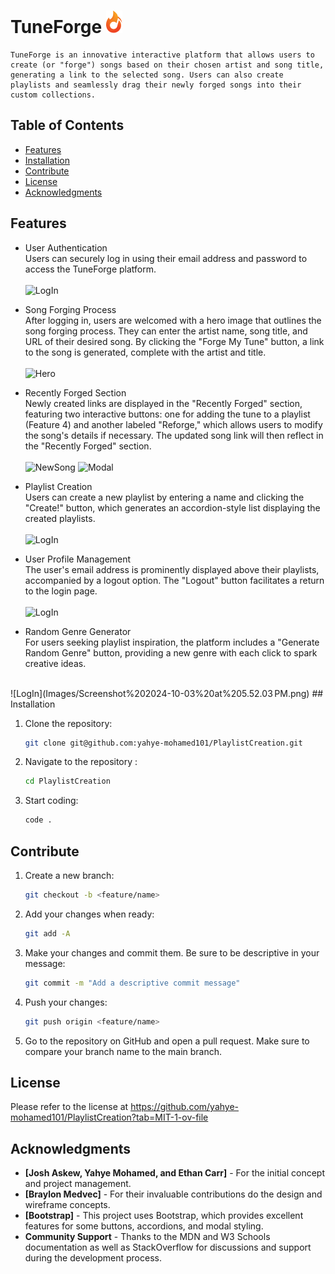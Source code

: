 
# TuneForge ![Logo](Images/Group.png)
    TuneForge is an innovative interactive platform that allows users to create (or "forge") songs based on their chosen artist and song title, generating a link to the selected song. Users can also create playlists and seamlessly drag their newly forged songs into their custom collections.

## Table of Contents

- [Features](#features)
- [Installation](#installation)
- [Contribute](#contribute)
- [License](#license)
- [Acknowledgments](#acknowledgments)

## Features
- User Authentication <br>
    Users can securely log in using their email address and password to access the TuneForge platform.<br>
    <br>
    ![LogIn](Images/Screenshot%202024-10-02%20at%2012.31.14 PM.png)
    <br>
- Song Forging Process <br>
    After logging in, users are welcomed with a hero image that outlines the song forging process. They can enter the artist name, song title, and URL of their desired song. By clicking the "Forge My Tune" button, a link to the song is generated, complete with the artist and title. <br>
    <br>
    ![Hero](Images/Screenshot%202024-10-02%20at%2012.33.33 PM.png)
    
- Recently Forged Section<br>
    Newly created links are displayed in the "Recently Forged" section, featuring two interactive buttons: one for adding the tune to a playlist (Feature 4) and another labeled "Reforge," which allows users to modify the song's details if necessary. The updated song link will then reflect in the "Recently Forged" section.<br>
    <br>
    ![NewSong](Images/Screenshot%202024-10-02%20at%2012.35.26 PM.png)
    ![Modal](Images/Screenshot%202024-10-02%20at%2012.36.39 PM.png)
- Playlist Creation<br>
    Users can create a new playlist by entering a name and clicking the "Create!" button, which generates an accordion-style list displaying the created playlists.<br>
    <br>
    ![LogIn](Images/Screenshot%202024-10-02%20at%2012.40.03 PM.png)
- User Profile Management<br>
    The user's email address is prominently displayed above their playlists, accompanied by a logout option. The "Logout" button facilitates a return to the login page.<br>
    <br>
    ![LogIn](Images/Screenshot%202024-10-02%20at%2012.41.28 PM.png)
- Random Genre Generator<br>
    For users seeking playlist inspiration, the platform includes a "Generate Random Genre" button, providing a new genre with each click to spark creative ideas.<br>
<br>
    ![LogIn](Images/Screenshot%202024-10-03%20at%205.52.03 PM.png)
## Installation

1. Clone the repository:
   ```bash
   git clone git@github.com:yahye-mohamed101/PlaylistCreation.git
2. Navigate to the repository :
    ```bash
    cd PlaylistCreation
3. Start coding:
    ```bash
    code .
## Contribute

1. Create a new branch:
    ```bash
    git checkout -b <feature/name>
2. Add your changes when ready:
    ```bash
    git add -A
3. Make your changes and commit them. Be sure to be descriptive in your message:
   ```bash
   git commit -m "Add a descriptive commit message"
4. Push your changes:
    ```bash
    git push origin <feature/name>
5. Go to the repository on GitHub and open a pull request. Make sure to compare your branch name to the main branch. 

## License
Please refer to the license at https://github.com/yahye-mohamed101/PlaylistCreation?tab=MIT-1-ov-file

## Acknowledgments
- **[Josh Askew, Yahye Mohamed, and Ethan Carr]** - For the initial concept and project management.
- **[Braylon Medvec]** - For their invaluable contributions do the design and wireframe concepts.
- **[Bootstrap]** - This project uses Bootstrap, which provides excellent features for some buttons, accordions, and modal styling.
- **Community Support** - Thanks to the MDN and W3 Schools documentation as well as StackOverflow for discussions and support during the development process.

